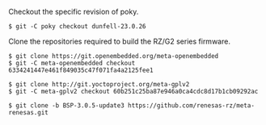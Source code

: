Checkout the specific revision of poky.

```
$ git -C poky checkout dunfell-23.0.26
```

Clone the repositories required to build the RZ/G2 series firmware.

```
$ git clone https://git.openembedded.org/meta-openembedded
$ git -C meta-openembedded checkout 6334241447e461f849035c47f071fa4a2125fee1

$ git clone http://git.yoctoproject.org/meta-gplv2
$ git -C meta-gplv2 checkout 60b251c25ba87e946a0ca4cdc8d17b1cb09292ac

$ git clone -b BSP-3.0.5-update3 https://github.com/renesas-rz/meta-renesas.git
```
